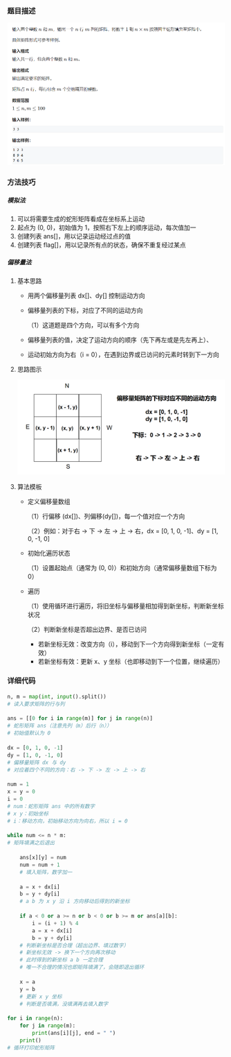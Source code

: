 ### 题目描述

![](https://raw.githubusercontent.com/xcchxss/myAlgorithm/refs/heads/main/%E7%AE%97%E6%B3%95%E7%AC%94%E8%AE%B0/%E5%9F%BA%E7%A1%80%E7%AE%97%E6%B3%95/%E6%A8%A1%E6%8B%9F/AcWing_756_%E8%9B%87%E5%BD%A2%E7%9F%A9%E9%98%B5/756_%E8%9B%87%E5%BD%A2%E7%9F%A9%E9%98%B5.bmp)

### 方法技巧

##### 模拟法

1. 可以将需要生成的蛇形矩阵看成在坐标系上运动
2. 起点为 (0, 0)，初始值为 1，按照右下左上的顺序运动，每次值加一
3. 创建列表 ans[]，用以记录运动经过点的值
4. 创建列表 flag[]，用以记录所有点的状态，确保不重复经过某点

##### 偏移量法

1. 基本思路

   - 用两个偏移量列表 dx[]、dy[] 控制运动方向

   - 偏移量列表的下标，对应了不同的运动方向

     （1）这道题是四个方向，可以有多个方向

   - 偏移量列表的值，决定了运动方向的顺序（先下再左或是先左再上）、

   - 运动初始方向为右（i = 0），在遇到边界或已访问的元素时转到下一方向

2. 思路图示

   ![](https://raw.githubusercontent.com/xcchxss/myAlgorithm/refs/heads/main/%E7%AE%97%E6%B3%95%E7%AC%94%E8%AE%B0/%E5%9F%BA%E7%A1%80%E7%AE%97%E6%B3%95/%E6%A8%A1%E6%8B%9F/AcWing_756_%E8%9B%87%E5%BD%A2%E7%9F%A9%E9%98%B5/%E5%81%8F%E7%A7%BB%E9%87%8F%E7%9F%A9%E9%98%B5%E7%A4%BA%E6%84%8F%E5%9B%BE.bmp)

3. 算法模板

   - 定义偏移量数组

     （1）行偏移 (dx[])、列偏移(dy[])，每一个值对应一个方向

     （2）例如：对于右 -> 下 -> 左 -> 上 -> 右，dx = [0, 1, 0, -1]、dy = [1, 0, -1, 0]

   - 初始化遍历状态

     （1）设置起始点（通常为 (0, 0)）和初始方向（通常偏移量数组下标为 0）

   - 遍历

     （1）使用循环进行遍历，将旧坐标与偏移量相加得到新坐标，判断新坐标状况

     （2）判断新坐标是否超出边界、是否已访问

     - 若新坐标无效：改变方向（i），移动到下一个方向得到新坐标（一定有效） 
     - 若新坐标有效：更新 x、y 坐标（也即移动到下一个位置，继续遍历）

### 详细代码

```python
n, m = map(int, input().split())
# 读入要求矩阵的行与列

ans = [[0 for i in range(m)] for j in range(n)]
# 蛇形矩阵 ans（注意先列（m）后行（n））
# 初始值默认为 0

dx = [0, 1, 0, -1]
dy = [1, 0, -1, 0]
# 偏移量矩阵 dx 与 dy
# 对应着四个不同的方向：右 -> 下 -> 左 -> 上 -> 右

num = 1
x = y = 0
i = 0
# num：蛇形矩阵 ans 中的所有数字
# x y：初始坐标
# i：移动方向，初始移动方向为向右，所以 i = 0

while num <= n * m:
# 矩阵填满之后退出

    ans[x][y] = num
    num = num + 1
    # 填入矩阵，数字加一

    a = x + dx[i]
    b = y + dy[i]
    # a b 为 x y 沿 i 方向移动后得到的新坐标

    if a < 0 or a >= n or b < 0 or b >= m or ans[a][b]:
        i = (i + 1) % 4
        a = x + dx[i]
        b = y + dy[i]
    # 判断新坐标是否合理（超出边界、填过数字）
    # 新坐标无效 -> 换下一个方向再次移动
    # 此时得到的新坐标 a b 一定合理
    # 唯一不合理的情况也即矩阵填满了，会随即退出循环

    x = a
    y = b
    # 更新 x y 坐标
    # 判断是否填满，没填满再去填入数字

for i in range(n):
    for j in range(m):
        print(ans[i][j], end = " ")
    print()
# 循环打印蛇形矩阵
```